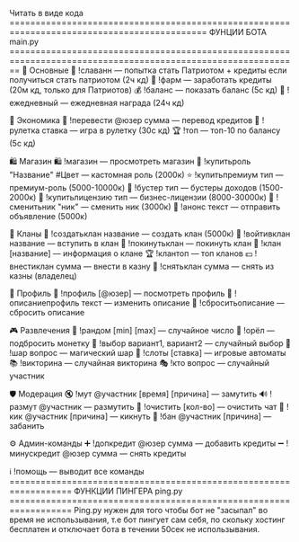 Читать в виде кода
============================================================================================ ФУНЦИИ БОТА main.py ==============================================================================================================
🔰 Основные
🔴 !славанн — попытка стать Патриотом + кредиты если получиться стать патриотом (2ч кд)
🌾 !фарм — заработать кредиты (20м кд, только для Патриотов)
💰 !баланс — показать баланс (5с кд)
🎁 !ежедневный — ежедневная награда (24ч кд)

💸 Экономика
💸 !перевести @юзер сумма — перевод кредитов
🎰 !рулетка ставка — игра в рулетку (30с кд)
🏆 !топ — топ-10 по балансу (5с кд)

🛍 Магазин 
🛍 !магазин — просмотреть магазин
🎨 !купитьроль "Название" #Цвет — кастомная роль (2000к)
⭐️ !купитьпремиум тип — премиум-роль (5000-10000к)
🚀 !бустер тип — бустеры доходов (1500-2000к)
💼 !купитьлицензию тип — бизнес-лицензии (8000-30000к)
📝 !сменитьник "ник" — сменить ник (3000к)
📢 !анонс текст — отправить объявление (5000к)

👥 Кланы
👥 !создатьклан название — создать клан (5000к)
👥 !войтивклан название — вступить в клан
👥 !покинутьклан — покинуть клан
👥 !клан [название] — информация о клане
🏆 !клантоп — топ кланов
💵 !внестиклан сумма — внести в казну
💸 !снятьклан сумма — снять из казны (владелец)

👤 Профиль
👤 !профиль [@юзер] — посмотреть профиль
📝 !описаниепрофиль текст — изменить описание
🔄 !сброситьописание — сбросить описание

🎮 Развлечения
🎲 !рандом [min] [max] — случайное число
🎯 !орёл — подбросить монетку
🤔 !выбор вариант1, вариант2 — случайный выбор
🎱 !шар вопрос — магический шар
🎰 !слоты [ставка] — игровые автоматы
📚 !викторина — случайная викторина
🎭 !кто вопрос — случайный участник

🛡 Модерация
🔇 !мут @участник [время] [причина] — замутить
🔊 !размут @участник — размутить
🧹 !очистить [кол-во] — очистить чат
👢 !кик @участник [причина] — кикнуть
🔨 !бан @участник [причина] — забанить

⚙️ Админ-команды
➕ !допкредит @юзер сумма — добавить кредиты
➖ !минускредит @юзер сумма — снять кредиты

ℹ️ !помощь — выводит все команды
================================================================== ФУНКЦИИ ПИНГЕРА ping.py ==================================================================
Ping.py нужен для того чтобы бот не "засыпал" во время не использывания, т.е бот пингует сам себя, по скольку хостинг бесплатен и отключает бота в течении 50сек не использывания.

